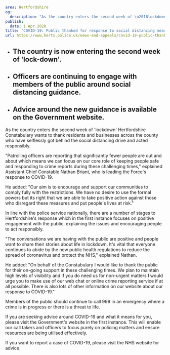 ```yaml
area: Hertfordshire
og:
  description: "As the country enters the second week of \u2018lockdown\u2019 Hertfordshire Constabulary wants to thank residents and businesses across the county who have selflessly got behind the social distancing drive and acted responsibly."
publish:
  date: 1 Apr 2020
title: 'COVID-19: Public thanked for response to social distancing measures'
url: https://www.herts.police.uk/news-and-appeals/covid-19-public-thanked-for-response-to-social-distancing-measures-0001all
```

* ## The country is now entering the second week of 'lock-down'.

 * ## Officers are continuing to engage with members of the public around social distancing guidance.

 * ## Advice around the new guidance is available on the Government website.

As the country enters the second week of 'lockdown' Hertfordshire Constabulary wants to thank residents and businesses across the county who have selflessly got behind the social distancing drive and acted responsibly.

"Patrolling officers are reporting that significantly fewer people are out and about which means we can focus on our core role of keeping people safe and responding to crime reports during these challenging times," explained Assistant Chief Constable Nathan Briant, who is leading the Force's response to COVID-19.

He added: "Our aim is to encourage and support our communities to comply fully with the restrictions. We have no desire to use the formal powers but its right that we are able to take positive action against those who disregard these measures and put people's lives at risk."

In line with the police service nationally, there are a number of stages to Hertfordshire's response which in the first instance focuses on positive engagement with the public, explaining the issues and encouraging people to act responsibly.

"The conversations we are having with the public are positive and people want to share their stories about life in lockdown. It's vital that everyone continues to abide by the new public health regulations to reduce the spread of coronavirus and protect the NHS," explained Nathan.

He added: "On behalf of the Constabulary I would like to thank the public for their on-going support in these challenging times. We plan to maintain high levels of visibility and if you do need us for non-urgent matters I would urge you to make use of our web chat or online crime reporting service if at all possible. There is also lots of other information on our website about our response to COVID-19."

Members of the public should continue to call 999 in an emergency where a crime is in progress or there is a threat to life.

If you are seeking advice around COVID-19 and what it means for you, please visit the Government's website in the first instance. This will enable our call takers and officers to focus purely on policing matters and ensure resources are being utilised effectively.

If you want to report a case of COVID-19, please visit the NHS website for advice.
